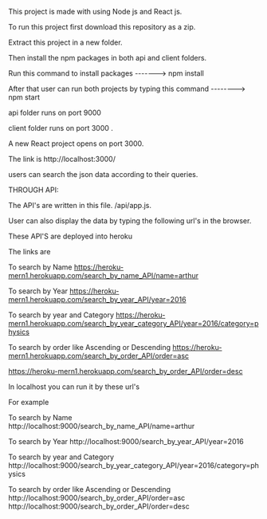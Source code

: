 This project is made with using Node js and React js.

To run this project first download this repository as a zip.

Extract this project in a new folder.

Then install the npm packages in both api and client folders.

Run this command to install packages -------> npm install

After that user can run both projects by typing this command --------> npm start

api folder runs on port 9000

client folder runs on port 3000 .

A new React project opens on port 3000.

The link is http://localhost:3000/

users can search the json data according to their queries.

THROUGH API:

The API's are written in this file. /api/app.js.

User can also display the data by typing the following url's in the browser.

These API'S are deployed into heroku

The links are

To search by Name
https://heroku-mern1.herokuapp.com/search_by_name_API/name=arthur

To search by Year
https://heroku-mern1.herokuapp.com/search_by_year_API/year=2016

To search by year and Category
https://heroku-mern1.herokuapp.com/search_by_year_category_API/year=2016/category=physics

To search by order like Ascending or Descending
https://heroku-mern1.herokuapp.com/search_by_order_API/order=asc

https://heroku-mern1.herokuapp.com/search_by_order_API/order=desc

In localhost you can run it by these url's

For example

To search by Name http://localhost:9000/search_by_name_API/name=arthur

To search by Year http://localhost:9000/search_by_year_API/year=2016

To search by year and Category http://localhost:9000/search_by_year_category_API/year=2016/category=physics

To search by order like Ascending or Descending http://localhost:9000/search_by_order_API/order=asc http://localhost:9000/search_by_order_API/order=desc